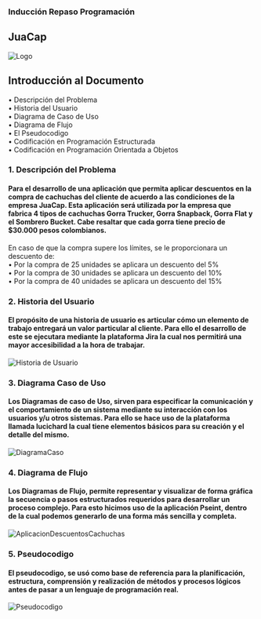 ### Inducción Repaso Programación
## JuaCap
![Logo](https://github.com/JuanRozo17/JuanRozo05/assets/133442102/b07b95d0-9ffd-43a7-8941-abd52cc810fd)
## Introducción al Documento
•	Descripción del Problema <br>
•	Historia del Usuario <br>
•	Diagrama de Caso de Uso <br>
•	Diagrama de Flujo <br>
•	El Pseudocodigo <br>
•	Codificación en Programación Estructurada <br>
•	Codificación en Programación Orientada a Objetos <br>

### 1.	Descripción del Problema

#### Para el desarrollo de una aplicación que permita aplicar descuentos en la compra de cachuchas del cliente de acuerdo a las condiciones de la empresa JuaCap. Esta aplicación será utilizada por la empresa que fabrica 4 tipos de cachuchas Gorra Trucker, Gorra Snapback, Gorra Flat y el Sombrero Bucket. Cabe resaltar que cada gorra tiene precio de $30.000 pesos colombianos. <br>
En caso de que la compra supere los límites, se le proporcionara un descuento de: <br>
•	Por la compra de 25 unidades se aplicara un descuento del 5% <br>
•	Por la compra de 30 unidades se aplicara un descuento del 10% <br>
•	Por la compra de 40 unidades se aplicara un descuento del 15% <br>

### 2.	Historia del Usuario

#### El propósito de una historia de usuario es articular cómo un elemento de trabajo entregará un valor particular al cliente. Para ello el desarrollo de este se ejecutara mediante la plataforma Jira la cual nos permitirá una mayor accesibilidad a la hora de trabajar. <br>
![Historia de Usuario](https://github.com/JuanRozo17/JuanRozo05/assets/133442102/776ff03f-90ff-47f9-9ad3-16c94b0dab90)


### 3.	Diagrama Caso de Uso

#### Los Diagramas de caso de Uso, sirven para especificar la comunicación y el comportamiento de un sistema mediante su interacción con los usuarios y/u otros sistemas. Para ello se hace uso de la plataforma llamada lucichard la cual tiene elementos básicos para su creación y el detalle del mismo. <br>
![DiagramaCaso](https://github.com/JuanRozo17/JuanRozo05/assets/133442102/ccba4007-422e-4399-a18d-a9940cf125a8)

### 4.	Diagrama de Flujo 

#### Los Diagramas de Flujo, permite representar y visualizar de forma gráfica la secuencia o pasos estructurados requeridos para desarrollar un proceso complejo. Para esto hicimos uso de la aplicación Pseint, dentro de la cual podemos generarlo de una forma más sencilla y completa. <br>
![AplicacionDescuentosCachuchas](https://github.com/JuanRozo17/JuanRozo05/assets/133442102/2dae41d0-2cb0-42ba-9d99-edb7a80a5a30)

### 5.	Pseudocodigo

#### El pseudocodigo, se usó como base de referencia para la planificación, estructura, comprensión y realización de métodos y procesos lógicos antes de pasar a un lenguaje de programación real. <br>
![Pseudocodigo](https://github.com/JuanRozo17/JuanRozo05/assets/133442102/56b81b02-8fa1-40d0-8a9f-00d60c0600cd)













